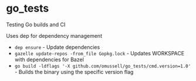 # go_tests
Testing Go builds and CI

Uses dep for dependency management

- `dep ensure` - Update dependencies
- `gazelle update-repos -from_file Gopkg.lock` - Updates WORKSPACE with dependencies for Bazel
- `go build -ldflags '-X github.com/omussell/go_tests/cmd.version=1.0'` - Builds the binary using the specific version flag

